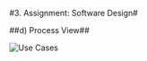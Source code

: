 #3. Assignment: Software Design#


##d) Process View##

![Use Cases](https://github.com/joaopedrofump/pdfmake-1/blob/master/ESOF-Docs/ProcessViewFinal.png)
